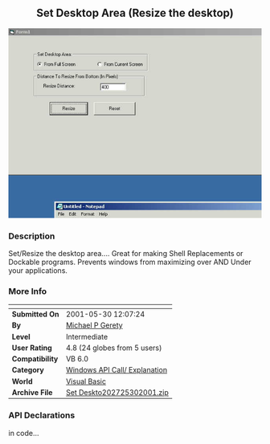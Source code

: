 ﻿<div align="center">

## Set Desktop Area \(Resize the desktop\)

<img src="PIC20015301219365451.jpg">
</div>

### Description

Set/Resize the desktop area.... Great for making Shell Replacements or Dockable programs. Prevents windows from maximizing over AND Under your applications.
 
### More Info
 


<span>             |<span>
---                |---
**Submitted On**   |2001-05-30 12:07:24
**By**             |[Michael P Gerety](https://github.com/Planet-Source-Code/PSCIndex/blob/master/ByAuthor/michael-p-gerety.md)
**Level**          |Intermediate
**User Rating**    |4.8 (24 globes from 5 users)
**Compatibility**  |VB 6\.0
**Category**       |[Windows API Call/ Explanation](https://github.com/Planet-Source-Code/PSCIndex/blob/master/ByCategory/windows-api-call-explanation__1-39.md)
**World**          |[Visual Basic](https://github.com/Planet-Source-Code/PSCIndex/blob/master/ByWorld/visual-basic.md)
**Archive File**   |[Set Deskto202725302001\.zip](https://github.com/Planet-Source-Code/michael-p-gerety-set-desktop-area-resize-the-desktop__1-23588/archive/master.zip)

### API Declarations

in code...





